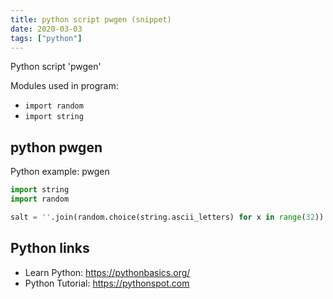 ```yaml
---
title: python script pwgen (snippet)
date: 2020-03-03
tags: ["python"]
---
```

Python script 'pwgen'


Modules used in program: 
* `import random`
* `import string`

## python pwgen

Python example: pwgen

```python
import string
import random

salt = ''.join(random.choice(string.ascii_letters) for x in range(32))

```

## Python links

- Learn Python: https://pythonbasics.org/
- Python Tutorial: https://pythonspot.com
